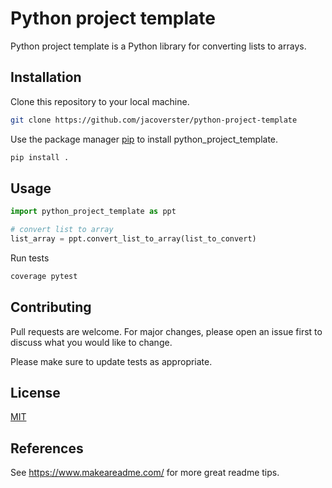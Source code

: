 # Python project template

Python project template is a Python library for converting lists to arrays.

## Installation
Clone this repository to your local machine.

```bash
git clone https://github.com/jacoverster/python-project-template
```

Use the package manager [pip](https://pip.pypa.io/en/stable/) to install python_project_template.

```bash
pip install .
```

## Usage

```python
import python_project_template as ppt

# convert list to array
list_array = ppt.convert_list_to_array(list_to_convert)
```

Run tests

```python
coverage pytest
```

## Contributing
Pull requests are welcome. For major changes, please open an issue first to discuss what you would like to change.

Please make sure to update tests as appropriate.

## License
[MIT](https://choosealicense.com/licenses/mit/)

## References
See https://www.makeareadme.com/ for more great readme tips.
